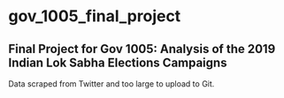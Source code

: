 # gov_1005_final_project
## Final Project for Gov 1005: Analysis of the 2019 Indian Lok Sabha Elections Campaigns
Data scraped from Twitter and too large to upload to Git.
